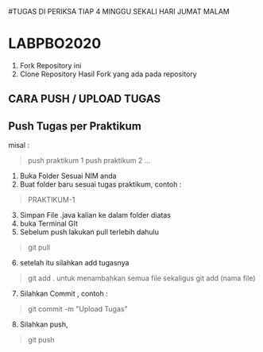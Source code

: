 #TUGAS DI PERIKSA TIAP 4 MINGGU SEKALI HARI JUMAT MALAM

# LABPBO2020

1. Fork Repository ini
2. Clone Repository Hasil Fork yang ada pada repository

## CARA PUSH / UPLOAD TUGAS

## Push Tugas per Praktikum
misal :
> push praktikum 1
> push praktikum 2
...

1. Buka Folder Sesuai NIM anda
2. Buat folder baru sesuai tugas praktikum, contoh :
> PRAKTIKUM-1
3. Simpan File .java kalian ke dalam folder diatas
4. buka Terminal GIt
5. Sebelum push lakukan pull terlebih dahulu
> git pull
6. setelah itu silahkan add tugasnya
> git add .
untuk menambahkan semua file sekaligus
> git add (nama file)
7. Silahkan Commit , contoh :
> git commit -m "Upload Tugas"
8. Silahkan push, 
> git push
